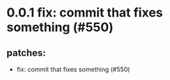 # 0.0.1 fix: commit that fixes something (#550)

## patches:
* fix: commit that fixes something (#550)

